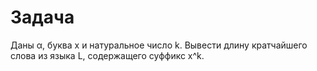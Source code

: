 # Задача
Даны α, буква x и натуральное число k. Вывести длину кратчайшего слова из языка L, содержащего суффикс x^k.
